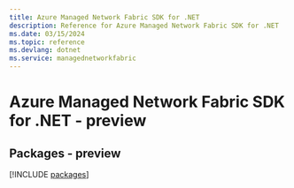 ```yaml
---
title: Azure Managed Network Fabric SDK for .NET
description: Reference for Azure Managed Network Fabric SDK for .NET
ms.date: 03/15/2024
ms.topic: reference
ms.devlang: dotnet
ms.service: managednetworkfabric
---
```

# Azure Managed Network Fabric SDK for .NET - preview
## Packages - preview
[!INCLUDE [packages](managed-network-fabric-index.md)]